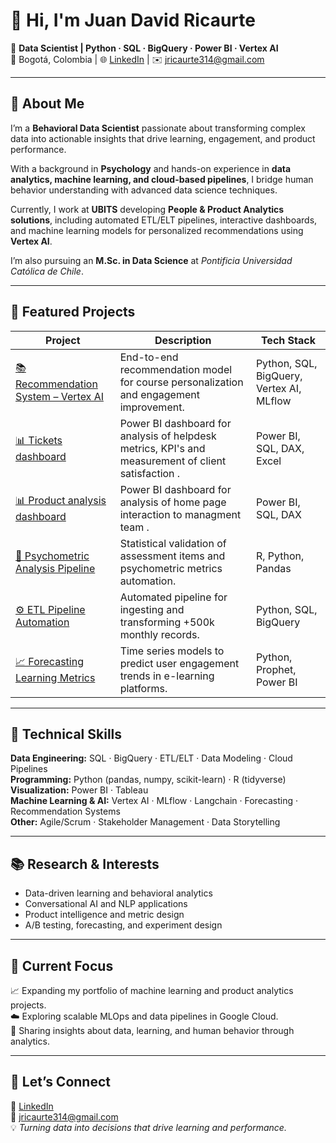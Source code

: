 # 👋 Hi, I'm Juan David Ricaurte  

🎯 **Data Scientist | Python · SQL · BigQuery · Power BI · Vertex AI**  
📍 Bogotá, Colombia | 🌐 [LinkedIn](https://www.linkedin.com/in/juan-david-ricaurte-012716283) | ✉️ jricaurte314@gmail.com  

---

## 🧠 About Me  

I’m a **Behavioral Data Scientist** passionate about transforming complex data into actionable insights that drive learning, engagement, and product performance.  

With a background in **Psychology** and hands-on experience in **data analytics, machine learning, and cloud-based pipelines**, I bridge human behavior understanding with advanced data science techniques.  

Currently, I work at **UBITS** developing **People & Product Analytics solutions**, including automated ETL/ELT pipelines, interactive dashboards, and machine learning models for personalized recommendations using **Vertex AI**.  

I’m also pursuing an **M.Sc. in Data Science** at *Pontificia Universidad Católica de Chile*.  

---

## 🚀 Featured Projects  

| Project | Description | Tech Stack |
|----------|--------------|-------------|
| [📚 Recommendation System – Vertex AI](./03-recommendation-system-vertexai) | End-to-end recommendation model for course personalization and engagement improvement. | Python, SQL, BigQuery, Vertex AI, MLflow |
| [📊 Tickets dashboard](./02-product-analytics-dashboard-powerbi) | Power BI dashboard for analysis of helpdesk metrics, KPI's and measurement of client satisfaction . | Power BI, SQL, DAX, Excel |
| [📊 Product analysis dashboard](./02-product-analytics-dashboard-powerbi) | Power BI dashboard for analysis of home page interaction to managment team . | Power BI, SQL, DAX |
| [🧮 Psychometric Analysis Pipeline](./04-psychometrics-item-analysis) | Statistical validation of assessment items and psychometric metrics automation. | R, Python, Pandas |
| [⚙️ ETL Pipeline Automation](./01-data-pipelines-etl-bigquery) | Automated pipeline for ingesting and transforming +500k monthly records. | Python, SQL, BigQuery |
| [📈 Forecasting Learning Metrics](./05-forecasting-learning-metrics) | Time series models to predict user engagement trends in e-learning platforms. | Python, Prophet, Power BI |

---

## 🧰 Technical Skills  

**Data Engineering:** SQL · BigQuery · ETL/ELT · Data Modeling · Cloud Pipelines  
**Programming:** Python (pandas, numpy, scikit-learn) · R (tidyverse)  
**Visualization:** Power BI · Tableau  
**Machine Learning & AI:** Vertex AI · MLflow · Langchain · Forecasting · Recommendation Systems  
**Other:** Agile/Scrum · Stakeholder Management · Data Storytelling  

---

## 📚 Research & Interests  

- Data-driven learning and behavioral analytics  
- Conversational AI and NLP applications  
- Product intelligence and metric design  
- A/B testing, forecasting, and experiment design  

---

## 🌱 Current Focus  

📈 Expanding my portfolio of machine learning and product analytics projects.  
☁️ Exploring scalable MLOps and data pipelines in Google Cloud.  
💬 Sharing insights about data, learning, and human behavior through analytics.  

---

## 🔗 Let’s Connect  

📍 [LinkedIn](https://www.linkedin.com/in/juan-david-ricaurte-012716283/)  
📧 jricaurte314@gmail.com  
💡 *Turning data into decisions that drive learning and performance.*
